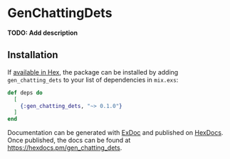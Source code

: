 # GenChattingDets

**TODO: Add description**

## Installation

If [available in Hex](https://hex.pm/docs/publish), the package can be installed
by adding `gen_chatting_dets` to your list of dependencies in `mix.exs`:

```elixir
def deps do
  [
    {:gen_chatting_dets, "~> 0.1.0"}
  ]
end
```

Documentation can be generated with [ExDoc](https://github.com/elixir-lang/ex_doc)
and published on [HexDocs](https://hexdocs.pm). Once published, the docs can
be found at <https://hexdocs.pm/gen_chatting_dets>.

